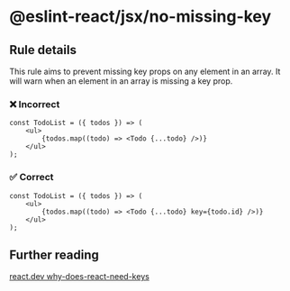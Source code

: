 # @eslint-react/jsx/no-missing-key

## Rule details

This rule aims to prevent missing key props on any element in an array. It will warn when an element in an array is missing a key prop.

### ❌ Incorrect

```tsx
const TodoList = ({ todos }) => (
    <ul>
        {todos.map((todo) => <Todo {...todo} />)}
    </ul>
);
```

### ✅ Correct

```tsx
const TodoList = ({ todos }) => (
    <ul>
        {todos.map((todo) => <Todo {...todo} key={todo.id} />)}
    </ul>
);
```

## Further reading

[react.dev why-does-react-need-keys](https://react.dev/learn/rendering-lists#why-does-react-need-keys)
